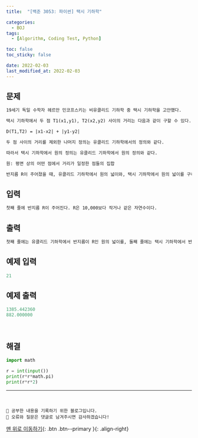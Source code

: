 ```yaml
---
title:  "[백준 3053: 파이썬] 택시 기하학" 

categories:
  - BOJ
tags:
  - [Algorithm, Coding Test, Python]

toc: false
toc_sticky: false

date: 2022-02-03
last_modified_at: 2022-02-03
---
```


## 문제

```html
19세기 독일 수학자 헤르만 민코프스키는 비유클리드 기하학 중 택시 기하학을 고안했다.

택시 기하학에서 두 점 T1(x1,y1), T2(x2,y2) 사이의 거리는 다음과 같이 구할 수 있다.

D(T1,T2) = |x1-x2| + |y1-y2|

두 점 사이의 거리를 제외한 나머지 정의는 유클리드 기하학에서의 정의와 같다.

따라서 택시 기하학에서 원의 정의는 유클리드 기하학에서 원의 정의와 같다.

원: 평면 상의 어떤 점에서 거리가 일정한 점들의 집합

반지름 R이 주어졌을 때, 유클리드 기하학에서 원의 넓이와, 택시 기하학에서 원의 넓이를 구하는 프로그램을 작성하시오.
```


## 입력  
```html
첫째 줄에 반지름 R이 주어진다. R은 10,000보다 작거나 같은 자연수이다.
```

## 출력 
```html 
첫째 줄에는 유클리드 기하학에서 반지름이 R인 원의 넓이를, 둘째 줄에는 택시 기하학에서 반지름이 R인 원의 넓이를 출력한다. 정답과의 오차는 0.0001까지 허용한다.
```


## 예제 입력
```python
21
```

## 예제 출력
```python
1385.442360
882.000000
```

<br>

## 해결

```python
import math

r = int(input())
print(r*r*math.pi)
print(r*r*2)
```



***
<br>

    💾 공부한 내용을 기록하기 위한 블로그입니다.
    📄 오류와 질문은 댓글로 남겨주시면 감사하겠습니다!

[맨 위로 이동하기](#){: .btn .btn--primary }{: .align-right}